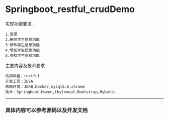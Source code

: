 # Springboot_restful_crudDemo

实现功能要求：
```
1.登录
2.删除学生信息功能
3.修改学生信息功能
4.增加学生信息功能
5.查找学生信息功能
```
主要内容及技术要求
```
访问风格：restful
开发工具：IDEA
依赖环境：JDK8,Docker,mysql5.6,chrome
技术：Springboot,Maven,thylemeaf,Bootstrap,Mybatis
```
***

### 具体内容可以参考源码以及开发文档

